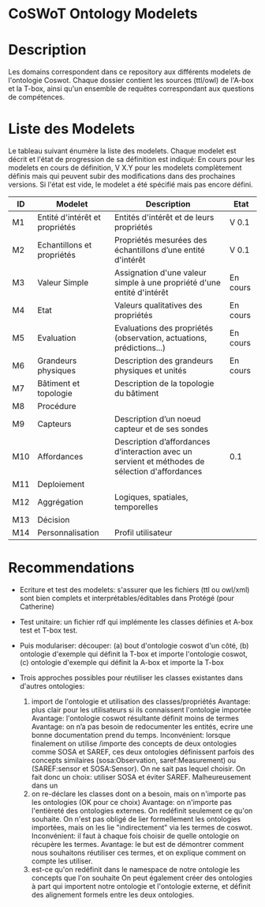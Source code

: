 # **CoSWoT Ontology Modelets**

# Description
Les domains correspondent dans ce repository aux différents modelets de l'ontologie Coswot. Chaque dossier contient les sources (ttl/owl) de l'A-box et la T-box, ainsi qu'un ensemble de requêtes correspondant aux questions de compétences.

# Liste des Modelets
Le tableau suivant énumère la liste des modelets. Chaque modelet est décrit et l'état de progression de sa définition est indiqué: En cours pour les modelets en cours de définition, V X.Y pour les modelets complètement définis mais qui peuvent subir des modifications dans des prochaines versions. Si l'état est vide, le modelet a été spécifié mais pas encore défini. 

| ID | Modelet | Description | Etat | 
|---|---|---|---|
| M1 | Entité d'intérêt et propriétés  |  Entités d'intérêt et de leurs propriétés | V 0.1|
| M2 | Echantillons et propriétés  | Propriétés mesurées des échantillons d’une entité d'intérêt | V 0.1 |
| M3 | Valeur Simple  | Assignation d'une valeur simple à une propriété d'une entité d'intérêt | En cours |
| M4 | Etat  | Valeurs qualitatives des propriétés | En cours |
| M5 | Evaluation  | Evaluations des propriétés (observation, actuations, prédictions...) | En cours |
| M6 | Grandeurs physiques  | Description des grandeurs physiques et unités  | En cours |
| M7 | Bâtiment et topologie  | Description de la topologie du bâtiment | |
| M8 | Procédure  |  | |
| M9 | Capteurs  | Description d’un noeud capteur et de ses sondes | |
| M10 | Affordances  | Description d’affordances d’interaction avec un servient et méthodes de sélection d'affordances  |  0.1 |
| M11 | Deploiement  |  | |
| M12 | Aggrégation  | Logiques, spatiales, temporelles | |
| M13 | Décision  |  | |
| M14 | Personnalisation  | Profil utilisateur | |


# Recommendations
- Ecriture et test des modelets:
s'assurer que les fichiers (ttl ou owl/xml) sont bien complets et interprétables/éditables dans Protégé (pour Catherine)
- Test unitaire: un fichier rdf qui implémente les classes définies et A-box test et T-box test.
- Puis modulariser: découper: (a) bout d'ontologie coswot d'un côté, (b) ontologie d'exemple qui définit la T-box et importe l'ontologie coswot, (c) ontologie d'exemple qui définit la A-box et importe la T-box

- Trois approches possibles pour réutiliser les classes existantes dans d'autres ontologies:
    1. import de l'ontologie et utilisation des classes/propriétés
       Avantage: plus clair pour les utilisateurs si ils connaissent l'ontologie importée
        Avantage: l'ontologie coswot résultante définit moins de termes
        Avantage: on n’a pas besoin de redocumenter les entités, ecrire une bonne documentation prend du temps.
        Inconvénient: lorsque finalement on utilise /importe des concepts de deux ontologies comme SOSA et SAREF, ces deux ontologies définissent parfois des concepts similaires (sosa:Observation, saref:Measurement) ou (SAREF:sensor et SOSA:Sensor). On ne sait pas lequel choisir. On fait donc un choix: utiliser SOSA et éviter SAREF. Malheureusement dans un 
    2. on re-déclare les classes dont on a besoin, mais on n'importe pas les ontologies (OK pour ce choix)
        Avantage: on n'importe pas l'entièreté des ontologies externes. On redéfinit seulement ce qu'on souhaite.
        On n'est pas obligé de lier formellement les ontologies importées, mais on les lie "indirectement" via les termes de coswot.
        Inconvénient: il faut à chaque fois choisir de quelle ontologie on récupère les termes.
        Avantage: le but est de démontrer comment nous souhaitons réutiliser ces termes, et on explique comment on compte les utiliser.
    3. est-ce qu'on redéfinit dans le namespace de notre ontologie les concepts que l'on souhaite 
        On peut également créer des ontologies à part qui importent notre ontologie et l'ontologie externe, et définit des alignement formels entre les deux ontologies.